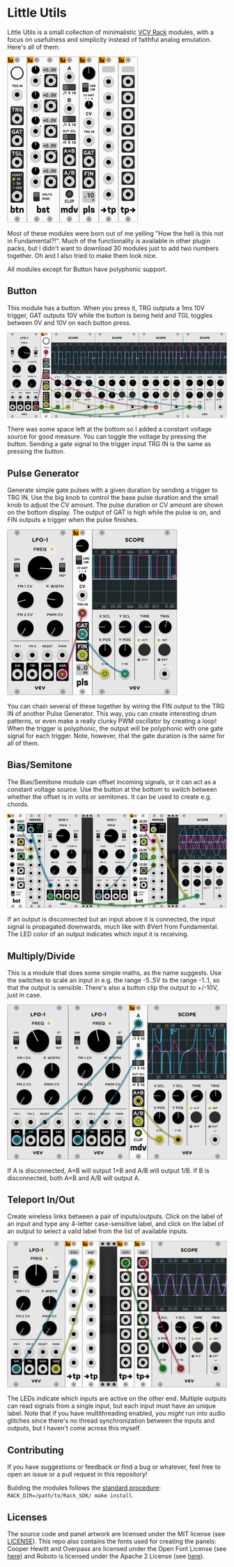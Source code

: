 # Little Utils

Little Utils is a small collection of minimalistic [VCV
Rack](https://vcvrack.com/) modules, with a focus on usefulness and simplicity
instead of faithful analog emulation. Here's all of them:

![all modules](screenshots/all_modules.png)

Most of these modules were born out of me yelling "How the hell is this not in
Fundamental?!". Much of the functionality is available in other plugin packs,
but I didn't want to download 30 modules just to add two numbers together. Oh
and I also tried to make them look nice.

All modules except for Button have polyphonic support.


## Button
This module has a button. When you press it, TRG outputs a 1ms 10V trigger, GAT
outputs 10V while the button is being held and TGL toggles between 0V and 10V on
each button press.

![button](screenshots/button.png)

There was some space left at the bottom so I added a constant voltage source for
good measure. You can toggle the voltage by pressing the button. Sending a gate
signal to the trigger input TRG IN is the same as pressing the button.


## Pulse Generator
Generate simple gate pulses with a given duration by sending a trigger to TRG
IN. Use the big knob to control the base pulse duration and the small knob to
adjust the CV amount. The pulse duration or CV amount are shown on the bottom
display. The output of GAT is high while the pulse is on, and FIN outputs a
trigger when the pulse finishes.

![pulse generator](screenshots/pulse_generator.png)

You can chain several of these together by wiring the FIN output to the TRG IN
of another Pulse Generator. This way, you can create interesting drum patterns,
or even make a really clunky PWM oscillator by creating a loop!  When the
trigger is polyphonic, the output will be polyphonic with one gate signal for
each trigger. Note, however, that the gate duration is the same for all of them.


## Bias/Semitone
The Bias/Semitone module can offset incoming signals, or it can act as a
constant voltage source. Use the button at the bottom to switch between whether
the offset is in volts or semitones. It can be used to create e.g. chords.

![bias/semitone](screenshots/bias_semitone.png)

If an output is disconnected but an input above it is connected, the input
signal is propagated downwards, much like with 8Vert from Fundamental. The LED
color of an output indicates which input it is receiving.


## Multiply/Divide
This is a module that does some simple maths, as the name suggests. Use the
switches to scale an input in e.g. the range -5..5V to the range -1..1, so that
the output is sensible. There's also a button clip the output to +/-10V, just in
case.

![multiply/divide](screenshots/multiply_divide.png)

If A is disconnected, A×B will output 1×B and A/B will output 1/B. If B is
disconnected, both A×B and A/B will output A.


## Teleport In/Out
Create wireless links between a pair of inputs/outputs. Click on the label of an
input and type any 4-letter case-sensitive label, and click on the label of an
output to select a valid label from the list of available inputs.

![teleport](screenshots/teleport.png)

The LEDs indicate which inputs are active on the other end. Multiple outputs can
read signals from a single input, but each input must have an unique label.
Note that if you have multithreading enabled, you _might_ run into audio
glitches since there's no thread synchronization between the inputs and outputs,
but I haven't come across this myself.



## Contributing
If you have suggestions or feedback or find a bug or whatever, feel free to open
an issue or a pull request in this repository!

Building the modules follows the [standard procedure](https://vcvrack.com/manual/PluginDevelopmentTutorial.html#creating-the-template-plugin):
`RACK_DIR=/path/to/Rack_SDK/ make install`.


## Licenses
The source code and panel artwork are licensed under the MIT license (see
[LICENSE](LICENSE)). This repo also contains the fonts used for creating the
panels: Cooper Hewitt and Overpass are licensed under the Open Font License (see
[here](fonts/OFL.txt)) and Roboto is licensed under the Apache 2 License (see
[here](fonts/APACHE2.txt)).
